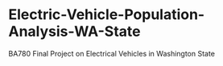 # Electric-Vehicle-Population-Analysis-WA-State
BA780 Final Project on Electrical Vehicles in Washington State
